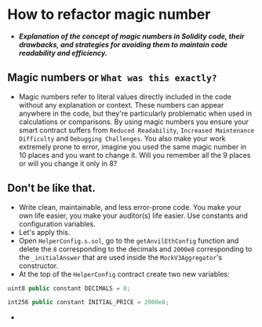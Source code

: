 # How to refactor magic number
- ***Explanation of the concept of magic numbers in Solidity code, their drawbacks, and strategies for avoiding them to maintain code readability and efficiency.***

## Magic numbers or `What was this exactly?`
- Magic numbers refer to literal values directly included in the code without any explanation or context. These numbers can appear anywhere in the code, but they're particularly problematic when used in calculations or comparisons. By using magic numbers you ensure your smart contract suffers from `Reduced Readability`, `Increased Maintenance Difficulty` and `Debugging Challenges`. You also make your work extremely prone to error, imagine you used the same magic number in 10 places and you want to change it. Will you remember all the 9 places or will you change it only in 8?

## Don't be like that.
- Write clean, maintainable, and less error-prone code. You make your own life easier, you make your auditor(s) life easier. Use constants and configuration variables.
- Let's apply this.
- Open `HelperConfig.s.sol`, go to the `getAnvilEthConfig` function and delete the `8` corresponding to the decimals and `2000e8` corresponding to the `_initialAnswer` that are used inside the `MockV3Aggregator`'s constructor.
- At the top of the `HelperConfig` contract create two new variables:
```javascript
uint8 public constant DECIMALS = 8;

int256 public constant INITIAL_PRICE = 2000e8;
```

- 